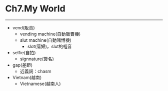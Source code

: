 # Ch7.My World

---

* vend(販賣)
  * vending machine(自動販賣機)
  * slut machine(自動賭博機)
    * slot(蕩婦)，slut的輕音
* selfie(自拍)
  * signnature(簽名)
* gap(差距)
  * 近義詞：chasm
* Vietnam(越南)
  * Vietnamese(越南人)
